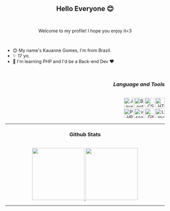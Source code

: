 
### <h2 align="center">Hello Everyone 😊</h2>
<br/>
<p align="center"> Welcome to my profile! I hope you enjoy it<3</p>
<br/>

- 😊 My name's Kauanne Gomes, I'm from Brazil.
- ✨ 17 yo.
- 📍 I'm learning PHP and I'd be a Back-end Dev ❤️
<br>

### <h3 align="right">_Language and Tools_</h3>

<br>

<div align="right">

 <img align="right" alt="HTML" height="30" width="30" src="https://cdn.jsdelivr.net/gh/devicons/devicon/icons/html5/html5-original.svg" />
 <img align="right" alt="CSS" height="30" width="30" src="https://cdn.jsdelivr.net/gh/devicons/devicon/icons/css3/css3-original.svg" />
 <img align="right" alt="Bootstrap" height="30" width="30" src="https://cdn.jsdelivr.net/gh/devicons/devicon/icons/bootstrap/bootstrap-original.svg" />
 <img align="right" alt="Javascript" height="30" width="30" src="https://cdn.jsdelivr.net/gh/devicons/devicon/icons/javascript/javascript-original.svg" />
 <br>
 <br>
 <img align="right" alt="Linux" height="30" width="30" src="https://cdn.jsdelivr.net/gh/devicons/devicon/icons/linux/linux-original.svg" />
 <img align="right" alt="Git" height="30" width="30" src="https://cdn.jsdelivr.net/gh/devicons/devicon/icons/git/git-original.svg" />
 <img align="right" alt="vscode" height="30" width="30" src="https://cdn.jsdelivr.net/gh/devicons/devicon/icons/vscode/vscode-original.svg" />
 <img align="right" alt="PHP" height="30" width="30" src="https://cdn.jsdelivr.net/gh/devicons/devicon/icons/php/php-plain.svg" />
 
 </div>
<br>
<br>
<hr>

### <h3 align="center"> Github Stats </h3>
<br>

<div align="center">
  <a href="https://github.com/KwG0">
    <img height="165cm" src="https://github-readme-stats.vercel.app/api?username=KwG0&show_icons-true&theme=omni&include_all_commits=true&count_private=true"/>
    <img height="165cm" src="https://github-readme-stats.vercel.app/api/top-langs/?username=KwG0&layout=compact&langs_count=16&theme=omni"/>
</div>
<hr>

